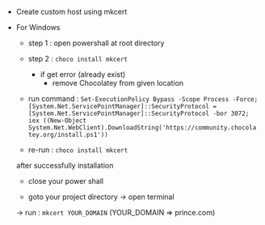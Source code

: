 
- Create custom host using mkcert 

- For Windows
    - step 1 : open powershall at root directory
    - step 2 :  `choco install mkcert`
        - if get error (already exist)
            - remove  Chocolatey from given location 
    - run command : `Set-ExecutionPolicy Bypass -Scope Process -Force; [System.Net.ServicePointManager]::SecurityProtocol = [System.Net.ServicePointManager]::SecurityProtocol -bor 3072; iex ((New-Object System.Net.WebClient).DownloadString('https://community.chocolatey.org/install.ps1'))`

    - re-run :  `choco install mkcert`

    after successfully installation

    - close your power shall

    - goto your project directory -> open terminal
    
    -> run : `mkcert YOUR_DOMAIN` (YOUR_DOMAIN => prince.com)





